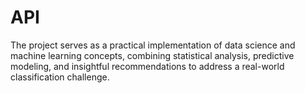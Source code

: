 # API
The project serves as a practical implementation of data science and machine learning concepts, combining statistical analysis, predictive modeling, and insightful recommendations to address a real-world classification challenge.
